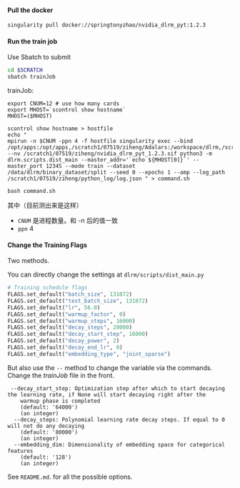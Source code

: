 #### Pull the docker

```bash
singularity pull docker://springtonyzhao/nvidia_dlrm_pyt:1.2.3
```

#### Run the train job

Use Sbatch to submit

```bash
cd $SCRATCH
sbatch trainJob
```

trainJob:

```
export CNUM=12 # use how many cards
export MHOST=`scontrol show hostname`
MHOST=($MHOST)

scontrol show hostname > hostfile
echo "
mpirun -n $CNUM -ppn 4 -f hostfile singularity exec --bind /opt/apps:/opt/apps,/scratch1/07519/ziheng/Adalars:/workspace/dlrm,/scratch1/07519/ziheng/data_out:/data --nv /scratch1/07519/ziheng/nvidia_dlrm_pyt_1.2.3.sif python3 -m dlrm.scripts.dist_main --master_addr='`echo ${MHOST[0]}`' --master_port 12345 --mode train --dataset /data/dlrm/binary_dataset/split --seed 0 --epochs 1 --amp --log_path /scratch1/07519/ziheng/python_log/log.json " > command.sh

bash command.sh
```

其中（目前测出来是这样）

- `CNUM` 是进程数量。和 -n 后的值一致
- `ppn` 4

#### Change the Training Flags

Two methods. 

You can directly change the settings at  `dlrm/scripts/dist_main.py`

```python
# Training schedule flags
FLAGS.set_default("batch_size", 131072)
FLAGS.set_default("test_batch_size", 131072)
FLAGS.set_default("lr", 56.0)
FLAGS.set_default("warmup_factor", 0)
FLAGS.set_default("warmup_steps", 16000)
FLAGS.set_default("decay_steps", 20000)
FLAGS.set_default("decay_start_step", 16000)
FLAGS.set_default("decay_power", 2)
FLAGS.set_default("decay_end_lr", 0)
FLAGS.set_default("embedding_type", "joint_sparse")
```

But also use the `--` method to change the variable via the commands. Change the *trainJob* file in the front.

```
 --decay_start_step: Optimization step after which to start decaying the learning rate, if None will start decaying right after the
    warmup phase is completed
    (default: '64000')
    (an integer)
  --decay_steps: Polynomial learning rate decay steps. If equal to 0 will not do any decaying
    (default: '80000')
    (an integer)
  --embedding_dim: Dimensionality of embedding space for categorical features
    (default: '128')
    (an integer)
```

See `README.md`. for all the possible options.



